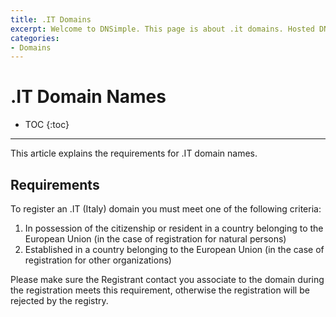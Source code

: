```yaml
---
title: .IT Domains
excerpt: Welcome to DNSimple. This page is about .it domains. Hosted DNS has never been this easy.
categories:
- Domains
---
```


# .IT Domain Names

* TOC
{:toc}

---

This article explains the requirements for .IT domain names.

## Requirements

To register an .IT (Italy) domain you must meet one of the following criteria:

1. In possession of the citizenship or resident in a country belonging to the European Union (in the case of registration for natural persons)
1. Established in a country belonging to the European Union (in the case of registration for other organizations)

Please make sure the Registrant contact you associate to the domain during the registration meets this requirement, otherwise the registration will be rejected by the registry.

